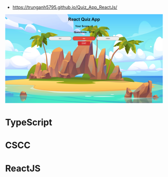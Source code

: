 * https://trunganh5795.github.io/Quiz_App_ReactJs/
<p align="center">
  <img src="https://github.com/trunganh5795/Quiz_App_ReactJs/blob/main/assets/game.png" alt="game"/>
</p>

# TypeScript
# CSCC
# ReactJS
